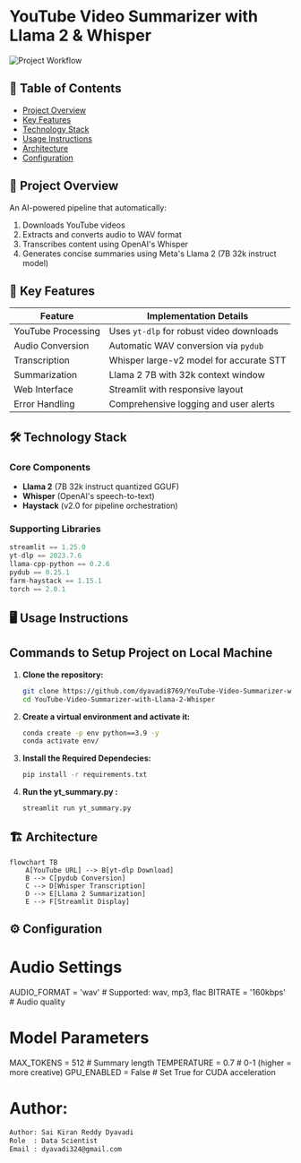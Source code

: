 # YouTube Video Summarizer with Llama 2 & Whisper

![Project Workflow](https://via.placeholder.com/1200x400/2D3748/FFFFFF?text=YouTube+→+Whisper+→+Llama2+→+Summary)

## 📌 Table of Contents
- [Project Overview](#-project-overview)
- [Key Features](#-key-features)
- [Technology Stack](#-technology-stack)
- [Usage Instructions](#-usage-instructions)
- [Architecture](#-architecture)
- [Configuration](#-configuration)

## 🌟 Project Overview

An AI-powered pipeline that automatically:
1. Downloads YouTube videos
2. Extracts and converts audio to WAV format
3. Transcribes content using OpenAI's Whisper
4. Generates concise summaries using Meta's Llama 2 (7B 32k instruct model)

## 🚀 Key Features

| Feature | Implementation Details |
|---------|-----------------------|
| YouTube Processing | Uses `yt-dlp` for robust video downloads |
| Audio Conversion | Automatic WAV conversion via `pydub` |
| Transcription | Whisper large-v2 model for accurate STT |
| Summarization | Llama 2 7B with 32k context window |
| Web Interface | Streamlit with responsive layout |
| Error Handling | Comprehensive logging and user alerts |

## 🛠️ Technology Stack

### Core Components
- **Llama 2** (7B 32k instruct quantized GGUF)
- **Whisper** (OpenAI's speech-to-text)
- **Haystack** (v2.0 for pipeline orchestration)

### Supporting Libraries
```python
streamlit == 1.25.0
yt-dlp == 2023.7.6
llama-cpp-python == 0.2.6
pydub == 0.25.1
farm-haystack == 1.15.1
torch == 2.0.1
```
## 🖥️ Usage Instructions

## Commands to Setup Project on Local Machine

1. **Clone the repository:**
   ```bash
   git clone https://github.com/dyavadi8769/YouTube-Video-Summarizer-with-Llama-2-Whisper.git
   cd YouTube-Video-Summarizer-with-Llama-2-Whisper
2.  **Create a virtual environment and activate it:**
    ```bash
    conda create -p env python==3.9 -y
    conda activate env/ 
3.  **Install the Required Dependecies:**
    ```bash
    pip install -r requirements.txt
4. **Run the yt_summary.py :**
    ```bash
    streamlit run yt_summary.py
    ```

## 🏗️ Architecture

```mermaid
flowchart TB
    A[YouTube URL] --> B[yt-dlp Download]
    B --> C[pydub Conversion]
    C --> D[Whisper Transcription]
    D --> E[Llama 2 Summarization]
    E --> F[Streamlit Display]

```

## ⚙️ Configuration

# Audio Settings
AUDIO_FORMAT = 'wav'        # Supported: wav, mp3, flac
BITRATE = '160kbps'         # Audio quality

# Model Parameters
MAX_TOKENS = 512            # Summary length
TEMPERATURE = 0.7           # 0-1 (higher = more creative)
GPU_ENABLED = False         # Set True for CUDA acceleration


# Author:

```bash
Author: Sai Kiran Reddy Dyavadi
Role  : Data Scientist
Email : dyavadi324@gmail.com
```



